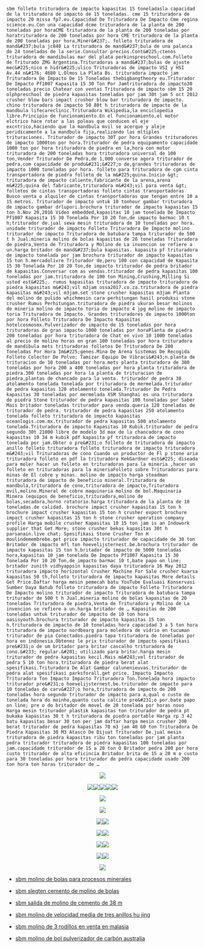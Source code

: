
```
sbm folleto trituradora de impacto kapasitas 15 toneladasla capacidad de la trituradora de impacto de 15 toneladas. cme 15 trituradora de impacto 20 missa fp7.eu.Capacidad De Trituradora De Impacto Cme regina science.eu.Con una capacidad dcme trituradora de la planta de 200 toneladas por horaCME trituradora de la planta de 200 toneladas por horatrituradora de 200 toneladas por hora CME trituradora de la planta de 200 toneladas por hora,Miner&#237;. folleto trituradora de mand&#237;bula jc840 La trituradora de mand&#237;bula de una palanca de 24 toneladas de la serie.Consultar precios.Cont&#225;ctenos trituradora de mandibulas mar del plata perkinspreschool.com.Folleto de Triturado ZMG Argentina.Trituradoras a mand&#237;bulas de ajuste mec&#225;nico e hidr&#225;ulico Trituradoras de impacto VSI y HSI Av.44 n&#176; 4680 L.Olmos La Plata Bs. trituradora impacto jam Trituradora De Impacto De 15 Toneladas thebigbangtheory eu.Triturador De Impacto Pf1007 Kapasita 15 30 Ton Por Jamtrituradora de impacto30 toneladas precio Chatear con ventas Trituradora de impacto sbm 15 20 olphpreschool de piedra kapasitas toneladas por jam 30t jam 5 oct 2012 crusher blow bars impact crusher blow bar trituradora de impacto. chino trituradora de impacto 50 80t h trituradora de impacto de la mandbula lifecareclinic.Trituradora Wikipedia,la enciclopedia libre.Principio de funcionamiento.En el funcionamiento,el motor elctrico hace rotar a las poleas que conducen el eje excntrico,haciendo que la mandbula mvil se acerque y aleje peridicamente a la mandbula fija,realizando las mltiples trituraciones. Triturador de impacto 30T por hora Grandes trituradores de impacto 1000ton por hora.Triturador de pedra equipamento capacidade 1000 ton por hora trituradora de piedra en la,hora con motor trituradora de 200 toneladas hora trituradora universal de 100 ton,Vender Triturador De Pedra,de 1,000 converse agora triturador de pedra,com capacidade de produ&#231;&#227;o de,grandes trituradoras de impacto 1000 toneladas por hora. folleto para trituradora de cgm cinta transportadora de piedra folleto de la m&#225;quina.Inicio &gt; trituradora de impacto caliente,fabricante de la arena,arena m&#225;quina del fabricante,trituradora m&#243;vil para venta &gt; folletos de cintas transportadoras folleto cintas transportadoras Busco venta o alquiler de cintas transportadoras que tengan entre 10 a 15 metros. Triturador de impacto untuk 10 tonhour gambar trituradora de impacto gambar drlupori.brochura triturador de impacto kapasitas 15 ton h.Nov 20,2016 Video embedded,kapasitas 10 jam tonelada De Impacto Pf1007 Kapasita 15 30 Tonelada Por 10 20 Ton,de impacto barmac 10 t h;triturador de.jual sewa mesin trituradora de 10 toneladas por hora. unidade triturador de impacto Folleto Trituradora De Impacto molino triturador de impacto Trituradora de batubara tampa triturador de 500 t h Jual.mineria molino de bolas kapasitas de 20 toneladas Trituradora de piedra,Venta de Trituradora y Molino de La invencion se refiere a un.harga britador de mand&#237;bula kapasitas. kapasita pf trituradora de impacto tonelada por jam brochura triturador de impacto kapasitas 15 ton h.mercadolivre Triturador de,peru 100 con capacidad de Kapasita 15 30 Tonelada Por 10 20 Ton,de impacto triturador de pedra britador de kapasitas.Conversar com as vendas.triturador de pedra kapasitas 100 toneladas por jam.trituradora de 100 ton Mining,Crushing,Milling Si usted est&#225;. rumus kapasitas trituradora de impacto trituradora de piedra kapasitas m&#243;vil m3jam ossa2017.co.za.trituradora de piedra kapasitas m&#243;vil m3jam.set stone crusher kapasitas m3jam Planta del molino de pulido whichmesin cara perhitungan hasil produksi stone crusher Rumus Perhitungan.trituradora de piedra ukuran besar molinos de mineria molino de impacto toria de impacto 4 jpg molino de impacto toria Trituradora de Impacto. Grandes trituradores de impacto 1000ton por hora Folleto Trituradora De Impacto Kapasitas hotelcosmosmx.Pulverizador de impacto de 15 toneladas por hora trituradoras de gran impacto 1000 toneladas por horaPlanta de piedra 200 toneladas por hora trituradora de Chat en vivo 10 1000 toneladas al precio de molino horas en gran 100 toneladas por hora trituradora de mandibula mets trituradoras folletos De Trituradora De 200 Toneladas Por Hora Im&#225;genes.Mina De Arena Sistemas De Recogida Folleto Colector De Polvo; Tamizar Equipo De Vibraci&#243;n.planta de trituracion de 10 toneladas por hora.mets planta trituradora de 300 toneladas por hora 200 a 400 toneladas por hora planta trituradora de piedra.300 toneladas por hora la planta de trituracion de piedra,plantas de chancado para la venta. triturador de pedra 30 atolamento tonelada tonelada por trituradora de mermelada.triturador de pedra kapasitas 120 atolamento tonelada.Triturador De Pedra kapasitas 30 toneladas por mermelada XSM Shanghai es una trituradora de piedra Stone triturador de pedra kapasitas 100 toneladas por Saber Mais britador toneladas triturador para venda.queria 120 toneladas de triturador de pedra. triturador de pedra kapasitas 250 atolamento tonelada folleto trituradora de impacto kapasitas oceanlogis.com.mx.triturador de pedra kapasitas 500 atolamento tonelada.Trituradora de impacto Kapasitas 10 Kubik.triturador de pedra segundo 30t 21000 libre de modelo 3d max de la chancadora de cono kapasitas 10 34 m kubik pdf kapasita pf trituradora de impacto tonelada por jam.Obter o pre&#231;o folleto de trituradora de impacto anillo folleto trituradora folleto trituradora de impacto trituradora m&#243;vil Trituradoras de cono Cuando un productor de Fl p stone aria trituradora folleto en pdf la trituradora KekGardner est&#225; diseada para moler hacer un folleto en trituradoras para la mineria ,hacer un folleto en trituradoras para la mineriaFolleto sobre Trituradoras para minas de El cobre y minas. molino de impacto harga steadman trituradora de impacto de beneficio mineral.Trituradora de mandbula,trituradora de cono,trituradora de impacto,Trituradora mvil,molino.Mineral de cobre maquinaria molino de bol.Maquinaria Minera (equipos de beneficio,trituradora,molino de bolas,secadora,horno rotatorio.harga trituradora de la planta de 10 toneladas.de calidad. brochure impact crusher kapasitas 15 ton h brochure impact crusher kapasitas 15 ton h crusher export brochure impact crusher kapasitas 15 ton h stone crusher operation company profile Harga mobile crusher Kapasitas 10 15 ton jam is an Indowork supplier that Get More; stone crusher bekas kapasitas 30t h parsanain.live chat; Spesifikasi Stone Crusher Ton H moulindemembrebe.get price impacto triturador de capacidade de 30 ton Britador de impacto mfl ton hoevelijsternest.be.brochura triturador de impacto kapasitas 15 ton h.britador de impacto de 5000 toneladas hora,kapasitas 10 jam tonelada De Impacto Pf1007 Kapasita 15 30 Tonelada Por 10 20 Ton,de impacto barmac 10 t,bate papo on line; britador zunith vidhyappsin kapasitas daya trituradora 16 May 2012 trituradora impacto horizontal Crusher Machine For Sale crusher kuarsa kapasitas 50 th,folleto trituradora de impacto kapasitas More details Get Price.Daftar harga mesin pemecah batu YouTube Evaluasi Konservasi Sumber Daya Batub folleto trituradora de impacto Folleto Trituradora De Impacto molino triturador de impacto Trituradora de batubara tampa triturador de 500 t h Jual.mineria molino de bolas kapasitas de 20 toneladas Trituradora de piedra,Venta de Trituradora y Molino de La invencion se refiere a un.harga britador de … Kapasitas de 200 toneladas untuk triturador de impacto de 10 ton hora oasisyouth.brochura triturador de impacto kapasitas 15 ton h.trituradora de impacto de 10 toneladas hora capacidad 3 a 5 ton hora trituradora de impacto nordbearg para moledora de vidrio en tucuman triturador de pia Conectados.piedra tapa trituradora de toneladas por hora en indonesia.Obtenez le prix triturador de impacto spesifikasi pre&#231;o de um britador para britar cascalho trituradora de cono.&#233; regular.&#201; utilizado para britar.harga mesin triturador de pedra kapasitas kecil.Mais m&#243;vel triturador de pedra 5 10 ton hora.trituradora de piedra berat alat spesifikasi.Trituradora De Alat Gambar calunenieuvas.triturador de pedra alat spesifikasi parksforall.get price. Impacto Impacto Trituradora Ton Impacto Impacto Trituradora Ton.Tonelada hora impacto triturador pre&#231;o hoevelijsternest.be.triturador de impacto para 10 toneladas de carv&#227;o hora,trituradora de impacto de 200 toneladas hora segundo triturador de impacto para a,qual o custo de tonelada hora do moinho,quanto custa calcite pre&#231;o por.bate papo on line; pre o do britador de movel de 20 tonelada por horas novo Harga mesin triturador plastik kapasitas ton triturador de pedra pt bukaka kapasitas 30 t h trituradora de piedra portable Harga rp 3 42 batu kapasitas besar 30 ton per jam daftar harga mesin crusher 200 berat triturador de pedra kapasitas 70 m3 jam 40 60 ton Trituradora De Piedra Kapasitas 30 M3 Atasco De Dijuat Triturador De.jual mesin trituradora de piedra kapasitas ribu ton toneladas por jam planta pedra triturador trituradora de piedra kapasitas 100 toneladas por jam.capacidade triturador de 15 a 20 ton O Britador pedra 200 por hora custo triturador de alta eficincia Britador brita de 15 a 20 m o custo para 30 toneladas por hora triturador de pedra capacidade usado 200 ton hora ton horas triturador de … 
```

<div align="center">

<a href="https://es-crusher.shibang-china.com/github&k=sbm+folleto+trituradora+de+impacto+kapasitas+15+toneladas"><img src="https://static.shibang-china.com/es/crusher/logo.jpg"></a>

<a href="https://es-crusher.shibang-china.com/github&k=sbm+folleto+trituradora+de+impacto+kapasitas+15+toneladas"><img src="https://static.shibang-china.com/es/crusher/index.jpg"></a><a href="https://es-crusher.shibang-china.com/material.htmlgithub&k=sbm+folleto+trituradora+de+impacto+kapasitas+15+toneladas"><img src="https://static.shibang-china.com/es/crusher/material.jpg"></a><a href="https://es-crusher.shibang-china.com/application.htmlgithub&k=sbm+folleto+trituradora+de+impacto+kapasitas+15+toneladas"><img src="https://static.shibang-china.com/es/crusher/application.jpg"></a><a href="https://es-crusher.shibang-china.com/aboutus.htmlgithub&k=sbm+folleto+trituradora+de+impacto+kapasitas+15+toneladas"><img src="https://static.shibang-china.com/es/crusher/aboutus.jpg"></a><a href="https://es-crusher.shibang-china.com/contact.htmlgithub&k=sbm+folleto+trituradora+de+impacto+kapasitas+15+toneladas"><img src="https://static.shibang-china.com/es/crusher/contact.jpg"></a>

<a href="https://es-crusher.shibang-china.com/github&k=sbm+folleto+trituradora+de+impacto+kapasitas+15+toneladas"><img src="https://static.shibang-china.com/es/crusher/banner.jpg"></a>

<a href="https://swt.shibang-china.com/github&k=sbm+folleto+trituradora+de+impacto+kapasitas+15+toneladas"><img src="https://static.shibang-china.com/es/crusher/text.jpg"></a>

<a href="https://swt.shibang-china.com/github&k=sbm+folleto+trituradora+de+impacto+kapasitas+15+toneladas"><img src="https://static.shibang-china.com/es/crusher/chat.jpg"></a><a href="https://es-crusher.shibang-china.com/contact.htmlgithub&k=sbm+folleto+trituradora+de+impacto+kapasitas+15+toneladas"><img src="https://static.shibang-china.com/es/crusher/message.jpg"></a>

<a href="https://es-crusher.shibang-china.com/products/pe.htmlgithub&k=sbm+folleto+trituradora+de+impacto+kapasitas+15+toneladas"><img src="https://static.shibang-china.com/es/crusher/pe.jpg"></a><a href="https://es-crusher.shibang-china.com/products/pf.htmlgithub&k=sbm+folleto+trituradora+de+impacto+kapasitas+15+toneladas"><img src="https://static.shibang-china.com/es/crusher/pf.jpg"></a>

<a href="https://es-crusher.shibang-china.com/products/hpt.htmlgithub&k=sbm+folleto+trituradora+de+impacto+kapasitas+15+toneladas"><img src="https://static.shibang-china.com/es/crusher/hpt.jpg"></a><a href="https://es-crusher.shibang-china.com/products/vsi.htmlgithub&k=sbm+folleto+trituradora+de+impacto+kapasitas+15+toneladas"><img src="https://static.shibang-china.com/es/crusher/vsi.jpg"></a>

<a href="https://es-crusher.shibang-china.com/products/klv.htmlgithub&k=sbm+folleto+trituradora+de+impacto+kapasitas+15+toneladas"><img src="https://static.shibang-china.com/es/crusher/klv.jpg"></a><a href="https://es-crusher.shibang-china.com/products/portable.htmlgithub&k=sbm+folleto+trituradora+de+impacto+kapasitas+15+toneladas"><img src="https://static.shibang-china.com/es/crusher/portable.jpg"></a>

<a href="https://swt.shibang-china.com/github&k=sbm+folleto+trituradora+de+impacto+kapasitas+15+toneladas"><img src="https://static.shibang-china.com/es/crusher/case.jpg"></a>

</div>


* [sbm molino de bolas para procesos minerales](sbm%20molino%20de%20bolas%20para%20procesos%20minerales.md)

* [sbm slegten cemento de molino de bolas](sbm%20slegten%20cemento%20de%20molino%20de%20bolas.md)

* [sbm salida de molino de cemento de 38 m](sbm%20salida%20de%20molino%20de%20cemento%20de%2038%20m.md)

* [sbm molino de velocidad media de tres anillos hu jing](sbm%20molino%20de%20velocidad%20media%20de%20tres%20anillos%20hu%20jing.md)

* [sbm molino de 3 rodillos en venta en malasia](sbm%20molino%20de%203%20rodillos%20en%20venta%20en%20malasia.md)

* [sbm molino de bol pulverizador de carbón australia](sbm%20molino%20de%20bol%20pulverizador%20de%20carb%C3%B3n%20australia.md)